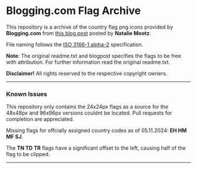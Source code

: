 # Blogging.com Flag Archive

This repository is a archive of the country flag png icons provided by **Blogging.com** from [this blog post](https://web.archive.org/web/20211024034859/https://blogging.com/free-flag-icons/) posted by **Natalie Mootz**.

File naming follows the [ISO 3166-1 alpha-2](https://en.wikipedia.org/wiki/ISO_3166-1_alpha-2) specification.

**Note**: The original readme.txt and blogpost specifies the flags to be free with attribution. For further information read the original readme.txt.

**Disclaimer!** All rights reserved to the respective copyright owners.

---
### Known Issues
This repository only contains the 24x24px flags as a source for the 48x48px and 96x96px versions couldnt be located. Pull requests for completion are appreciated.

Missing flags for offcially assigned country codes as of 05.11.2024: **EH HM MF SJ**.

The **TN TD TR** flags have a significant offset to the left, causing half of the flag to be clipped.

---